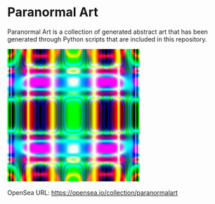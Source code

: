 # Paranormal Art

Paranormal Art is a collection of generated abstract art that has been generated through Python scripts that are included in this repository.<br>

![alt tag](https://raw.githubusercontent.com/donkeyrepos/paranormalart/master/SCREENSHOT.jpg)

OpenSea URL: https://opensea.io/collection/paranormalart

